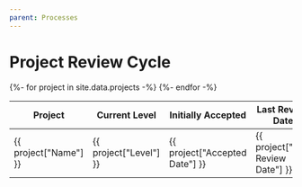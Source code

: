 ```yaml
---
parent: Processes
---
```


# Project Review Cycle

<table class="sortable">
<thead>
    <tr>
        <th>Project</th>
        <th>Current Level</th>
        <th>Initially Accepted</th>
        <th>Last Review Date</th>
        <th>Next Review Date</th>
    </tr>
</thead>
<tbody>
{%- for project in site.data.projects -%}
    <tr>
        <td>{{ project["Name"] }}</td>
        <td>{{ project["Level"] }}</td>
        <td>{{ project["Accepted Date"] }}</td>
        <td>{{ project["Last Review Date"] }}</td>
        <td>{{ project["Next Review Date"] }}</td>
    </tr>
{%- endfor -%}
</tbody>
</table>
<link rel="stylesheet" href="css/sorTable.css">
<script src="js/sorTable.js"></script>
